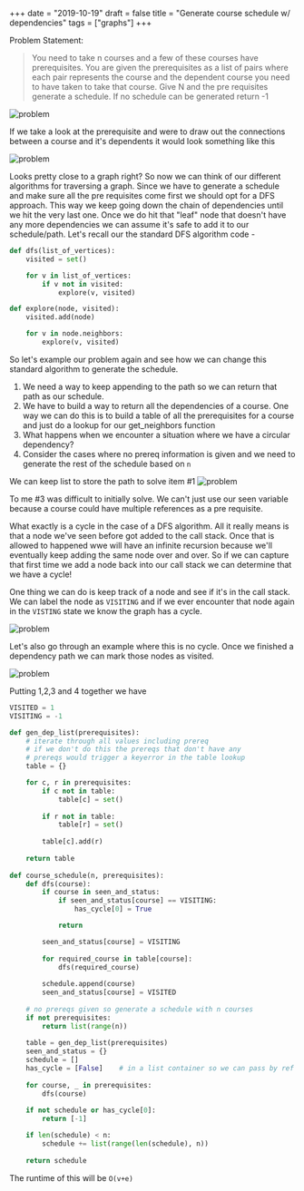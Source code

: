 +++
date = "2019-10-19"
draft = false
title = "Generate course schedule w/ dependencies"
tags = ["graphs"]
+++

Problem Statement:

> You need to take n courses and a few of these courses have prerequisites. You are given the prerequisites as a list of pairs where each pair represents the course and the dependent course you need to have taken to take that course. Give N and the pre requisites generate a schedule. If no schedule can be generated return -1


![problem](/images/p20/problem.png)

If we take a look at the prerequisite and were to draw out the connections between a course and it's dependents it would look something like this

![problem](/images/p20/graph.png)

Looks pretty close to a graph right? So now we can think of our different algorithms for traversing a graph. Since we have to generate a schedule and make sure all the pre requisites come first we should opt for a DFS approach. This way we keep going down the chain of dependencies until we hit the very last one. Once we do hit that "leaf" node that doesn't have any more dependencies we can assume it's safe to add it to our schedule/path. Let's recall our the standard DFS algorithm code - 


```python
def dfs(list_of_vertices):
    visited = set()

    for v in list_of_vertices:
        if v not in visited:
            explore(v, visited)

def explore(node, visited):
    visited.add(node)

    for v in node.neighbors:
        explore(v, visited)
```

So let's example our problem again and see how we can change this standard algorithm to generate the schedule. 

1. We need a way to keep appending to the path so we can return that path as our schedule. 
2. We have to build a way to return all the dependencies of a course. One way we can do this is to build a table of all the prerequisites for a course and just do a lookup for our get_neighbors function
3. What happens when we encounter a situation where we have a circular dependency? 
4. Consider the cases where no prereq information is given and we need to generate the rest of the schedule based on `n`

We can keep list to store the path to solve item #1
![problem](/images/p20/path.png)

To me #3 was difficult to initially solve. We can't just use our seen variable because a course could have multiple references as a pre requisite.

What exactly is a cycle in the case of a DFS algorithm. All it really means is that a node we've seen before got added to the call stack. Once that is allowed to happened wwe will have an infinite recursion because we'll eventually keep adding the same node over and over. So if we can capture that first time we add a node back into our call stack we can determine that we have a cycle! 

One thing we can do is keep track of a node and see if it's in the call stack. We can label the node as `VISITING` and if we ever encounter that node again in the `VISTING` state we know the graph has a cycle.

![problem](/images/p20/cycle.png)

Let's also go through an example where this is no cycle. Once we finished a dependency path we can mark those nodes as visited.

![problem](/images/p20/no_cycle.png)

Putting 1,2,3 and 4 together we have

```python
VISITED = 1
VISITING = -1

def gen_dep_list(prerequisites):
    # iterate through all values including prereq 
    # if we don't do this the prereqs that don't have any
    # prereqs would trigger a keyerror in the table lookup  
    table = {}

    for c, r in prerequisites:
        if c not in table:
            table[c] = set()
        
        if r not in table:
            table[r] = set()
    
        table[c].add(r)
            
    return table
    
def course_schedule(n, prerequisites):
    def dfs(course):
        if course in seen_and_status:
            if seen_and_status[course] == VISITING:
                has_cycle[0] = True

            return

        seen_and_status[course] = VISITING
    
        for required_course in table[course]:
            dfs(required_course)
            
        schedule.append(course)
        seen_and_status[course] = VISITED
    
    # no prereqs given so generate a schedule with n courses
    if not prerequisites:
        return list(range(n))
    
    table = gen_dep_list(prerequisites)
    seen_and_status = {}
    schedule = []
    has_cycle = [False]    # in a list container so we can pass by ref
    
    for course, _ in prerequisites:
        dfs(course)
    
    if not schedule or has_cycle[0]:
        return [-1]

    if len(schedule) < n:
        schedule += list(range(len(schedule), n))
        
    return schedule
```

The runtime of this will be `O(v+e)` 
